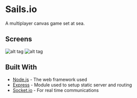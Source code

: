 # Sails.io
A multiplayer canvas game set at sea.

## Screens
![alt tag](http://3.1m.yt/TKGSAy.png)
![alt tag](blob:http://imgur.com/0da91373-bd12-4967-96e1-cbf66c735190)

## Built With

* [Node.js](https://nodejs.org/en/) - The web framework used
* [Express](https://maven.apache.org/) - Module used to setup static server and routing
* [Socket.io](https://rometools.github.io/rome/) - For real time communications